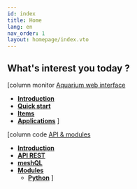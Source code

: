 ```yaml
---
id: index
title: Home
lang: en
nav_order: 1
layout: homepage/index.vto
---
```


## What's interest you today ?

[column
<span class="aq-icon outline">monitor</span> [Aquarium web interface](/web)

- **[Introduction](web/introduction.md)**
- **[Quick start](web/quickstart.md)**
- **[Items](web/items/index.md)**
- **[Applications](web/applications/index.md)**
]

[column
<span class="aq-icon">code</span> [API & modules](/api)

- **[Introduction](api/introduction.md)**
- **[API REST](api/rest.md)**
- **[meshQL](api/meshql.md)**
- **[Modules](api/modules/index.md)**
  - **[Python](api/modules/python.md)**
]
